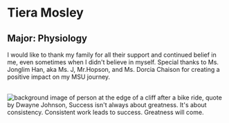# Tiera Mosley

## Major: Physiology

I would like to thank my family for all their support and continued belief in me, even sometimes when I didn't believe in myself. Special thanks to Ms. Jonglim Han, aka Ms. J, Mr.Hopson, and Ms. Dorcia Chaison for creating a positive impact on my MSU journey.

<img class="markdownImage" src="./markdownAssetPath/Congrats-from-LBC.png" alt=""/>

<img class="markdownImage" src="./markdownAssetPath/tm-mosley-pic.png" alt=""/>

<img class="markdownImage" src="./markdownAssetPath/tm-mosley-from-barb.jpeg" alt="background image of person at the edge of a cliff after a bike ride, quote by Dwayne Johnson, Success isn't always about greatness. It's about consistency. Consistent work leads to success. Greatness will come."/>